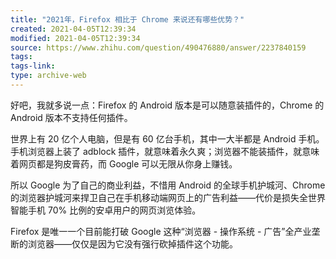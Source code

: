 ```yaml
---
title: "2021年，Firefox 相比于 Chrome 来说还有哪些优势？"
created: 2021-04-05T12:39:34
modified: 2021-04-05T12:39:34
source: https://www.zhihu.com/question/490476880/answer/2237840159
tags:
tags-link:
type: archive-web
---
```

好吧，我就多说一点：Firefox 的 Android 版本是可以随意装插件的，Chrome 的 Android 版本不支持任何插件。

世界上有 20 亿个人电脑，但是有 60 亿台手机，其中一大半都是 Android 手机。手机浏览器上装了 adblock 插件，就意味着永久爽；浏览器不能装插件，就意味着网页都是狗皮膏药，而 Google 可以无限从你身上赚钱。

所以 Google 为了自己的商业利益，不惜用 Android 的全球手机护城河、Chrome 的浏览器护城河来捍卫自己在手机移动端网页上的广告利益——代价是损失全世界智能手机 70% 比例的安卓用户的网页浏览体验。

Firefox 是唯一一个目前能打破 Google 这种“浏览器 - 操作系统 - 广告”全产业垄断的浏览器——仅仅是因为它没有强行砍掉插件这个功能。